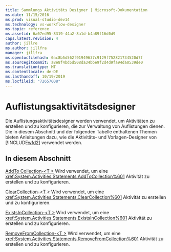 ```yaml
---
title: Sammlungs Aktivitäts Designer | Microsoft-Dokumentation
ms.date: 11/15/2016
ms.prod: visual-studio-dev14
ms.technology: vs-workflow-designer
ms.topic: reference
ms.assetid: 6a07ed95-8319-44a2-8a1d-b4a89f16d0d9
caps.latest.revision: 4
author: jillre
ms.author: jillfra
manager: jillfra
ms.openlocfilehash: 0ac8b5d562f91949637c9129f752821734520d7f
ms.sourcegitcommit: a8e8f4bd5d508da34bbe9f2d4d9fa94da0539de0
ms.translationtype: MT
ms.contentlocale: de-DE
ms.lasthandoff: 10/19/2019
ms.locfileid: "72657008"
---
```

# <a name="collection-activity-designers"></a>Auflistungsaktivitätsdesigner
Die Auflistungsaktivitätsdesigner werden verwendet, um Aktivitäten zu erstellen und zu konfigurieren, die zur Verwaltung von Auflistungen dienen. Die in diesem Abschnitt und der folgenden Tabelle enthaltenen Themen bieten Anleitungen dazu, wie die Aktivitäts- und Vorlagen-Designer von [!INCLUDE[wfd2](../includes/wfd2-md.md)] verwendet werden.

## <a name="in-this-section"></a>In diesem Abschnitt
 [AddTo Collection-\<T >](../workflow-designer/addtocollection-t-activity-designer.md) Wird verwendet, um eine <xref:System.Activities.Statements.AddToCollection%601> Aktivität zu erstellen und zu konfigurieren.

 [ClearCollection-\<T >](../workflow-designer/clearcollection-t-activity-designer.md) Wird verwendet, um eine <xref:System.Activities.Statements.ClearCollection%601> Aktivität zu erstellen und zu konfigurieren.

 [ExistsInCollection-\<T >](../workflow-designer/existsincollection-t-activity-designer.md) Wird verwendet, um eine <xref:System.Activities.Statements.ExistsInCollection%601> Aktivität zu erstellen und zu konfigurieren.

 [RemoveFromCollection-\<T >](../workflow-designer/removefromcollection-t-activity-designer.md) Wird verwendet, um eine <xref:System.Activities.Statements.RemoveFromCollection%601> Aktivität zu erstellen und zu konfigurieren.